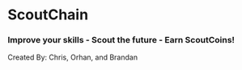 # ScoutChain

### Improve your skills - Scout the future - Earn ScoutCoins!

Created By: Chris, Orhan, and Brandan